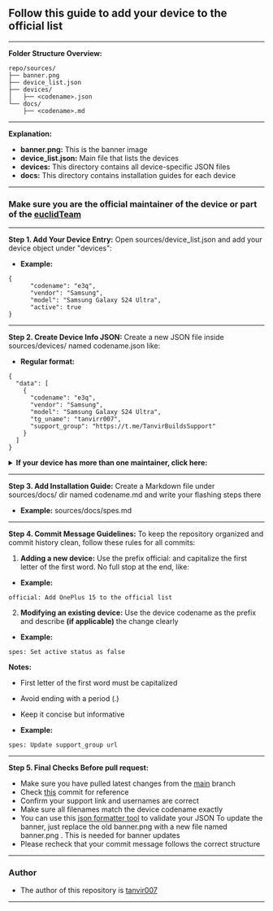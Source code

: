## Follow this guide to add your device to the official list

-----
**Folder Structure Overview:**
```
repo/sources/
├── banner.png
├── device_list.json
├── devices/
│   ├── <codename>.json
└── docs/
    ├── <codename>.md
```
-----

**Explanation:**
- **banner.png:** This is the banner image
- **device_list.json:** Main file that lists the devices
- **devices:** This directory contains all device-specific JSON files
- **docs:** This directory contains installation guides for each device
-----

### Make sure you are the official maintainer of the device or part of the [euclidTeam](https://github.com/euclidTeam)
-----

**Step 1. Add Your Device Entry:** Open sources/device_list.json and add your device object under "devices":

- **Example:**
```
{
      "codename": "e3q",
      "vendor": "Samsung",
      "model": "Samsung Galaxy S24 Ultra",
      "active": true
}
```
-----

**Step 2. Create Device Info JSON:** Create a new JSON file inside sources/devices/ named codename.json like:

- **Regular format:**
```
{
  "data": [
    {
      "codename": "e3q",
      "vendor": "Samsung",
      "model": "Samsung Galaxy S24 Ultra",
      "tg_uname": "tanvirr007",
      "support_group": "https://t.me/TanvirBuildsSupport"
    }
  ]
}
```

<details>
<br>
<summary><b>If your device has more than one maintainer, click here:</b> </summary>
- In the exceptional case of multiple maintainers, you must use an array. The example is provided below:

```
{
  "data": [
    {
      "codename": "spes",
      "vendor": "Xiaomi",
      "model": "Redmi Note 11/NFC",
      "tg_uname": ["tanvirr007", "sanjivns"],
      "support_group": "https://t.me/TanvirBuildsSupport"
    }
  ]
}
```
</details>

-----

**Step 3. Add Installation Guide:** Create a Markdown file under sources/docs/ dir named codename.md and write your flashing steps there

- **Example:** sources/docs/spes.md

-----

**Step 4. Commit Message Guidelines:** To keep the repository organized and commit history clean, follow these rules for all commits:

1. **Adding a new device:** Use the prefix official: and capitalize the first letter of the first word. No full stop at the end, like:

- **Example:**
```
official: Add OnePlus 15 to the official list
```

2. **Modifying an existing device:** Use the device codename as the prefix and describe **(if applicable)** the change clearly

- **Example:**
```
spes: Set active status as false
```

**Notes:**
- First letter of the first word must be capitalized
- Avoid ending with a period (.)
- Keep it concise but informative

- **Example:**
```
spes: Update support_group url
```
-----

**Step 5. Final Checks Before pull request:**
- Make sure you have pulled latest changes from the [main](https://github.com/tanvirr007/vendor_euclid.JSON/tree/main) branch
- Check [this](https://github.com/tanvirr007/vendor_euclid.JSON/commit/8c58530ecb50985d4386dc527477a8cbe0faacf2) commit for reference
- Confirm your support link and usernames are correct
- Make sure all filenames match the device codename exactly
- You can use this [json formatter tool](https://jsonformatter.curiousconcept.com) to validate your JSON
To update the banner, just replace the old banner.png with a new file named banner.png . This is needed for banner updates
- Please recheck that your commit message follows the correct structure
-----

### Author
- The author of this repository is [tanvir007](https://github.com/tanvirr007)
-----
